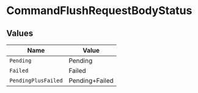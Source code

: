 # CommandFlushRequestBodyStatus


## Values

| Name                | Value               |
| ------------------- | ------------------- |
| `Pending`           | Pending             |
| `Failed`            | Failed              |
| `PendingPlusFailed` | Pending+Failed      |